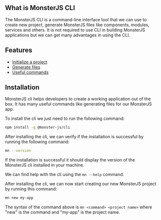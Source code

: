 ## What is MonsterJS CLI

The MonsterJS CLI is a command-line interface tool that we can use to create new project, generate MonsterJS files like components, modules, services and others.
It is not required to use CLI in building MonsterJS applications but we can get many advantages in using the CLI.

## Features

* [Initialize a project](https://monster-js.github.io/docs-v1/docs/cli-create-application)
* [Generate files](https://monster-js.github.io/docs-v1/docs/cli-generate-commands)
* [Useful commands](https://monster-js.github.io/docs-v1/docs/cli-useful-commands)

## Installation

MonsterJS cli helps developers to create a working application out of the box.
It has many useful commands like generating files for our MonsterJS app.

To install the cli we just need to run the following command:

```bash
npm install -g @monster-js/cli
```

After installing the cli, we can verify if the installation is successful by running the following command:

```bash
mn --version
```

If the installation is successful it should display the version of the MonsterJS cli installed in your machine.

We can find help with the cli using the `mn --help` command.

After installing the cli, we can now start creating our new MonsterJS project by running this command:

```bash
mn new my-app
```

The syntax of the command above is `mn <command> <project name>` where "new" is the command and "my-app" is the project name.